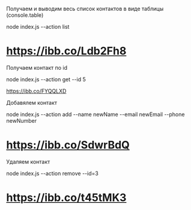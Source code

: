 <!-- --------------------------------------------- -->

Получаем и выводим весь список контактов в виде таблицы (console.table)

node index.js --action list

# https://ibb.co/Ldb2Fh8

<!-- --------------------------------------------- -->

Получаем контакт по id

node index.js --action get --id 5

https://ibb.co/FYQQLXD

<!-- --------------------------------------------- -->

Добавялем контакт

node index.js --action add --name newName --email newEmail --phone newNumber

# https://ibb.co/SdwrBdQ

<!-- --------------------------------------------- -->

Удаляем контакт

node index.js --action remove --id=3

# https://ibb.co/t45tMK3

<!-- --------------------------------------------- -->
